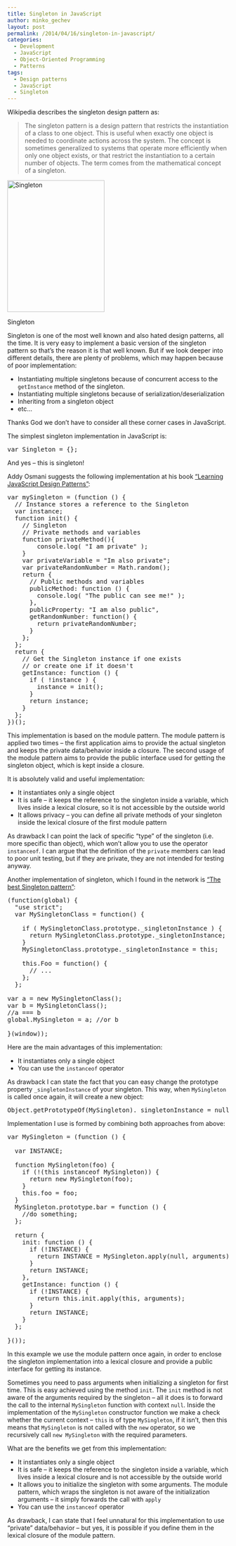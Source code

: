 ```yaml
---
title: Singleton in JavaScript
author: minko_gechev
layout: post
permalink: /2014/04/16/singleton-in-javascript/
categories:
  - Development
  - JavaScript
  - Object-Oriented Programming
  - Patterns
tags:
  - Design patterns
  - JavaScript
  - Singleton
---
```


Wikipedia describes the singleton design pattern as:

> The singleton pattern is a design pattern that restricts the instantiation of a class to one object. This is useful when exactly one object is needed to coordinate actions across the system. The concept is sometimes generalized to systems that operate more efficiently when only one object exists, or that restrict the instantiation to a certain number of objects. The term comes from the mathematical concept of a singleton. 

<div id="attachment_708" style="width: 231px" class="wp-caption aligncenter">
  <a href="http://blog.mgechev.com/wp-content/uploads/2014/04/singleton.png"><img src="http://blog.mgechev.com/wp-content/uploads/2014/04/singleton-221x300.png" alt="Singleton" width="221" height="300" class="size-medium wp-image-708" /></a><p class="wp-caption-text">
    Singleton
  </p>
</div>

Singleton is one of the most well known and also hated design patterns, all the time. It is very easy to implement a basic version of the singleton pattern so that&#8217;s the reason it is that well known. But if we look deeper into different details, there are plenty of problems, which may happen because of poor implementation:

*   Instantiating multiple singletons because of concurrent access to the `getInstance` method of the singleton.
*   Instantiating multiple singletons because of serialization/deserialization
*   Inheriting from a singleton object
*   etc&#8230;

Thanks God we don&#8217;t have to consider all these corner cases in JavaScript.

The simplest singleton implementation in JavaScript is:

<pre lang="javascript">var Singleton = {};
</pre>

And yes &#8211; this is singleton!

Addy Osmani suggests the following implementation at his book [&#8220;Learning JavaScript Design Patterns&#8221;][1]:

<pre lang="javascript">var mySingleton = (function () {
  // Instance stores a reference to the Singleton
  var instance;
  function init() {
    // Singleton
    // Private methods and variables
    function privateMethod(){
        console.log( "I am private" );
    }
    var privateVariable = "Im also private";
    var privateRandomNumber = Math.random();
    return {
      // Public methods and variables
      publicMethod: function () {
        console.log( "The public can see me!" );
      },
      publicProperty: "I am also public",
      getRandomNumber: function() {
        return privateRandomNumber;
      }
    };
  };
  return {
    // Get the Singleton instance if one exists
    // or create one if it doesn't
    getInstance: function () {
      if ( !instance ) {
        instance = init();
      }
      return instance;
    }
  };
})();
</pre>

This implementation is based on the module pattern. The module pattern is applied two times &#8211; the first application aims to provide the actual singleton and keeps the private data/behavior inside a closure. The second usage of the module pattern aims to provide the public interface used for getting the singleton object, which is kept inside a closure.

It is absolutely valid and useful implementation:

*   It instantiates only a single object
*   It is safe &#8211; it keeps the reference to the singleton inside a variable, which lives inside a lexical closure, so it is not accessible by the outside world
*   It allows privacy &#8211; you can define all private methods of your singleton inside the lexical closure of the first module pattern

As drawback I can point the lack of specific &#8220;type&#8221; of the singleton (i.e. more specific than object), which won&#8217;t allow you to use the operator `instanceof`. I can argue that the definition of the `private` members can lead to poor unit testing, but if they are private, they are not intended for testing anyway.

Another implementation of singleton, which I found in the network is [&#8220;The best Singleton pattern&#8221;][2]:

<pre lang="javascript">(function(global) {
  "use strict";
  var MySingletonClass = function() {

    if ( MySingletonClass.prototype._singletonInstance ) {
      return MySingletonClass.prototype._singletonInstance;
    }
    MySingletonClass.prototype._singletonInstance = this;

    this.Foo = function() {
      // ...
    };
  };

var a = new MySingletonClass();
var b = MySingletonClass();
//a === b
global.MySingleton = a; //or b

}(window));
</pre>

Here are the main advantages of this implementation:

*   It instantiates only a single object
*   You can use the `instanceof` operator

As drawback I can state the fact that you can easy change the prototype property `_singletonInstance` of your singleton. This way, when `MySingleton` is called once again, it will create a new object:

<pre lang="javascript">Object.getPrototypeOf(MySingleton)._singletonInstance = null;
</pre>

Implementation I use is formed by combining both approaches from above:

<pre lang="javascript">var MySingleton = (function () {

  var INSTANCE;

  function MySingleton(foo) {
    if (!(this instanceof MySingleton)) {
      return new MySingleton(foo);
    }
    this.foo = foo;
  }
  MySingleton.prototype.bar = function () {
    //do something;
  };

  return {
    init: function () {
      if (!INSTANCE) {
        return INSTANCE = MySingleton.apply(null, arguments);
      }
      return INSTANCE;
    },
    getInstance: function () {
      if (!INSTANCE) {
        return this.init.apply(this, arguments);
      }
      return INSTANCE;
    }
  };

}());
</pre>

In this example we use the module pattern once again, in order to enclose the singleton implementation into a lexical closure and provide a public interface for getting its instance.

Sometimes you need to pass arguments when initializing a singleton for first time. This is easy achieved using the method `init`. The `init` method is not aware of the arguments required by the singleton &#8211; all it does is to forward the call to the internal `MySingleton` function with context `null`. Inside the implementation of the `MySingleton` constructor function we make a check whether the current context &#8211; `this` is of type `MySingleton`, if it isn&#8217;t, then this means that `MySingleton` is not called with the `new` operator, so we recursively call `new MySingleton` with the required parameters.

What are the benefits we get from this implementation:

*   It instantiates only a single object
*   It is safe &#8211; it keeps the reference to the singleton inside a variable, which lives inside a lexical closure and is not accessible by the outside world
*   It allows you to initialize the singleton with some arguments. The module pattern, which wraps the singleton is not aware of the initialization arguments &#8211; it simply forwards the call with `apply`
*   You can use the `instanceof` operator

As drawback, I can state that I feel unnatural for this implementation to use &#8220;private&#8221; data/behavior &#8211; but yes, it is possible if you define them in the lexical closure of the module pattern.

 [1]: http://addyosmani.com/resources/essentialjsdesignpatterns/book/#singletonpatternjavascript
 [2]: http://stackoverflow.com/a/6733919/1106382